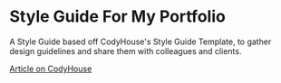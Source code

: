 Style Guide For My Portfolio
=========

A Style Guide based off CodyHouse's Style Guide Template, to gather design guidelines and share them with colleagues and clients.

[Article on CodyHouse](http://codyhouse.co/gem/css-style-guide-template/)
